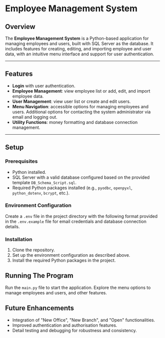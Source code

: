 # Employee Management System

## Overview
The **Employee Management System** is a Python-based application for managing employees and users, built with SQL Server as the database. It includes features for creating, editing, and importing employee and user data, with an intuitive menu interface and support for user authentication.

---

## Features
- **Login** with user authentication.
- **Employee Management**: view employee list or add, edit, and import employee data.
- **User Management**: view user list or create and edit users.
- **Menu Navigation**: accessible options for managing employees and users. Additional options for contacting the system administrator via email and logging out.
- **Utility Functions**: money formatting and database connection management.

---

## Setup

### Prerequisites
- Python installed.
- SQL Server with a valid database configured based on the provided template `DB_Schema_Script.sql`.
- Required Python packages installed (e.g., `pyodbc`, `openpyxl`, `python_dotenv`, `bcrypt`, etc.).

### Environment Configuration
Create a `.env` file in the project directory with the following format provided in the `.env.example` file for email credentials and database connection details.

### Installation
1. Clone the repository.
2. Set up the environment configuration as described above.
3. Install the required Python packages in the project.

## Running The Program
Run the `main.py` file to start the application. Explore the menu options to manage employees and users, and other features.

## Future Enhancements
- Integration of "New Office", "New Branch", and "Open" functionalities.
- Improved authentication and authorisation features.
- Detail testing and debugging for robustness and consistency.
